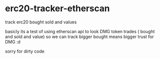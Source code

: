 # erc20-tracker-etherscan
track erc20 bought sold and values

basicly its a test of using etherscan api to look DMG token trades ( bought and sold and value)
so we can track bigger bought means bigger trust for DMG :d

sorry for dirty code
